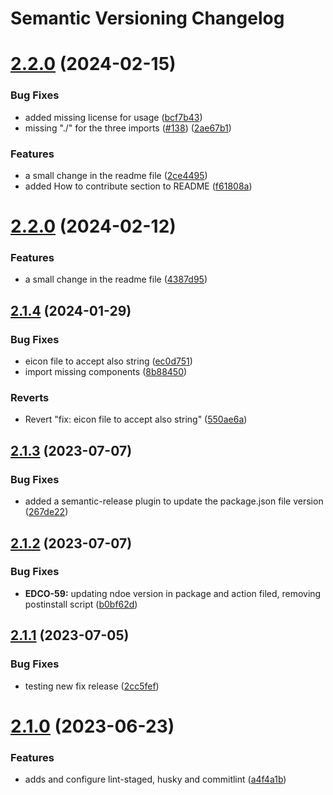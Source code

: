 # Semantic Versioning Changelog

# [2.2.0](https://github.com/pagopa/pagopa-editorial-components/compare/v2.1.4...v2.2.0) (2024-02-15)


### Bug Fixes

* added missing license for usage ([bcf7b43](https://github.com/pagopa/pagopa-editorial-components/commit/bcf7b43422c4733003d6f1f3159bd08cc658e6eb))
* missing "./" for the three imports ([#138](https://github.com/pagopa/pagopa-editorial-components/issues/138)) ([2ae67b1](https://github.com/pagopa/pagopa-editorial-components/commit/2ae67b153426bdce186021e0016a78cd2e09d4d8))


### Features

* a small change in the readme file ([2ce4495](https://github.com/pagopa/pagopa-editorial-components/commit/2ce44954f03433a5aa721fbd00cbca69bc2fc276))
* added How to contribute section to README ([f61808a](https://github.com/pagopa/pagopa-editorial-components/commit/f61808a37d3332bc3b53a924ab3480f481d3130e))

# [2.2.0](https://github.com/pagopa/pagopa-editorial-components/compare/v2.1.4...v2.2.0) (2024-02-12)


### Features

* a small change in the readme file ([4387d95](https://github.com/pagopa/pagopa-editorial-components/commit/4387d95c9d57d4406bdc835a82f147fcb94f1495))

## [2.1.4](https://github.com/pagopa/pagopa-editorial-components/compare/v2.1.3...v2.1.4) (2024-01-29)


### Bug Fixes

* eicon file to accept also string ([ec0d751](https://github.com/pagopa/pagopa-editorial-components/commit/ec0d751c6081cb51838ec850446fc951166a07b3))
* import missing components ([8b88450](https://github.com/pagopa/pagopa-editorial-components/commit/8b88450f3c3d4ab7ffd61d4748a11e721c3f5aee))


### Reverts

* Revert "fix: eicon file to accept also string" ([550ae6a](https://github.com/pagopa/pagopa-editorial-components/commit/550ae6ac0c781449c95155581b0b8bb8dd16fc64))

## [2.1.3](https://github.com/pagopa/pagopa-editorial-components/compare/v2.1.2...v2.1.3) (2023-07-07)


### Bug Fixes

* added a semantic-release plugin to update the package.json file version ([267de22](https://github.com/pagopa/pagopa-editorial-components/commit/267de229bacc04fb43dc7268276b91c66f0a4a5d))

## [2.1.2](https://github.com/pagopa/pagopa-editorial-components/compare/v2.1.1...v2.1.2) (2023-07-07)


### Bug Fixes

* **EDCO-59:** updating ndoe version in package and action filed, removing postinstall script ([b0bf62d](https://github.com/pagopa/pagopa-editorial-components/commit/b0bf62d3ff1ab9f754b3da45daad8c7abac89aa8))

## [2.1.1](https://github.com/pagopa/pagopa-editorial-components/compare/v2.1.0...v2.1.1) (2023-07-05)


### Bug Fixes

* testing new fix release ([2cc5fef](https://github.com/pagopa/pagopa-editorial-components/commit/2cc5fefea947acd9aa03a27de48c531e4d7904c2))

# [2.1.0](https://github.com/pagopa/pagopa-editorial-components/compare/v2.0.0...v2.1.0) (2023-06-23)


### Features

* adds and configure lint-staged, husky and commitlint ([a4f4a1b](https://github.com/pagopa/pagopa-editorial-components/commit/a4f4a1b8af1694868dcb66588300238b05650841))
